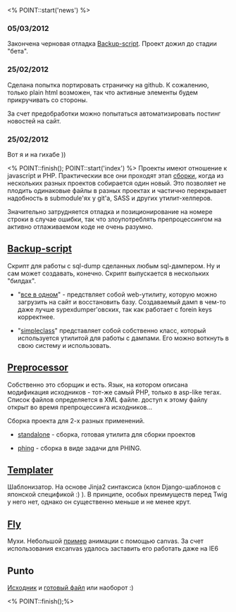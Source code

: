 <% POINT::start('news') %>
### 05/03/2012

Закончена черновая отладка [Backup-script](http://github.com/Ksnk/Backup-script). Проект дожил до стадии "бета".

### 25/02/2012

Cделана попытка портировать страничку на github. К сожалению, только plain html возможен, так что активные элементы будем прикручивать со стороны.

За счет предобработки можно попытаться автоматизировать постинг новостей на сайт.
### 25/02/2012

Вот я и на гихабе ))

<% POINT::finish(); POINT::start('index') %>
Проекты имеют отношение к javascript и PHP. Практическии все они проходят этап [сборки](#preprocessor), когда из нескольких разных проектов собирается один новый.
Это позволяет не плодить одинаковые файлы в разных проектах и частично перекрывает надобность в submodule'ях у git'а, SASS и других утилит-хелперов.

Значительно затрудняется отладка и позиционирование на номере строки в случае ошибки, так что злоупотреблять препроцессингом на активно отлаживаемом коде не очень разумно.

## [Backup-script](http://github.com/Ksnk/Backup-script) ##
<a name="Backup"></a>
Скрипт для работы с sql-dump сделанных любым sql-дампером. Ну и сам может создавать, конечно. Скрипт выпускается в нескольких "билдах".

* "[все в одном](http://ksnk.github.com/backup-script/allinone.tar.gz)" - предствляет собой web-утилиту, которую можно загрузить на сайт и восстановить базу. Создаваемый дамп в чем-то даже лучше sypexdumper'овских, так как работает с forein keys корректнее.

* "[simpleclass](http://ksnk.github.com/backup-script/simpleclass.tar.gz)" представляет собой собственно класс, который используется утилитой для работы с дампами. Его можно воткнуть в свою систему и использовать.

## [Preprocessor](http://github.com/Ksnk/Preprocessor) ##
<a name="preprocessor"></a>
Собственно это сборщик и есть. Язык, на котором описана модификация исходников - тот-же самый PHP, только в asp-like тегах. Список файлов определяется в XML файле. доступ к этому файлу открыт во время препроцессинга исходников...

Сборка проекта для 2-х разных применений.

* [standalone](http://ksnk.github.com/preprocessor/preprocessor.tar.gz) - сборка, готовая утилита для сборки проектов

* [phing](http://ksnk.github.com/preprocessor/preprocessor.phing.tar.gz) - сборка в виде задачи для PHING.

## [Templater](http://github.com/Ksnk/templater) ##
<a name="templater"></a>
Шаблонизатор. На основе Jinja2 синтаксиса (клон Django-шаблонов с японской спецификой :) ).  В принципе, особых преимуществ перед Twig у него нет, однако он существенно меньше и не менее крут.

## [Fly](http://github.com/Ksnk/Fly) ##
<a name="fly"></a>
Мухи. Небольшой [пример](Fly/) анимации с помощью canvas. За счет использования excanvas удалось заставить его работать даже на IE6

## Punto ##
<a name="punto"></a>
[Исходник](punto/punto2.js) и [готовый файл](punto/punto.js) или наоборот :)

<% POINT::finish();%>
